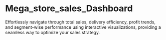 # Mega_store_sales_Dashboard
Effortlessly navigate through total sales, delivery efficiency, profit trends, and segment-wise performance using interactive visualizations, providing a seamless way to optimize your sales strategy.
